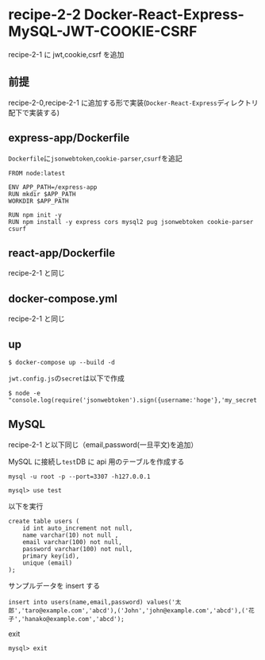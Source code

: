 # recipe-2-2 Docker-React-Express-MySQL-JWT-COOKIE-CSRF

recipe-2-1 に jwt,cookie,csrf を追加

## 前提

recipe-2-0,recipe-2-1 に追加する形で実装(`Docker-React-Express`ディレクトリ配下で実装する)

## express-app/Dockerfile

`Dockerfile`に`jsonwebtoken`,`cookie-parser`,`csurf`を追記

```
FROM node:latest

ENV APP_PATH=/express-app
RUN mkdir $APP_PATH
WORKDIR $APP_PATH

RUN npm init -y
RUN npm install -y express cors mysql2 pug jsonwebtoken cookie-parser csurf
```

## react-app/Dockerfile

recipe-2-1 と同じ

## docker-compose.yml

recipe-2-1 と同じ

## up

```
$ docker-compose up --build -d
```

`jwt.config.js`の`secret`は以下で作成

```
$ node -e "console.log(require('jsonwebtoken').sign({username:'hoge'},'my_secret'))"
```

## MySQL

recipe-2-1 と以下同じ（email,password(一旦平文)を追加）

MySQL に接続し`test`DB に api 用のテーブルを作成する

```
mysql -u root -p --port=3307 -h127.0.0.1

mysql> use test

```

以下を実行

```
create table users (
    id int auto_increment not null,
    name varchar(10) not null ,
    email varchar(100) not null,
    password varchar(100) not null,
    primary key(id),
    unique (email)
);
```

サンプルデータを insert する

```
insert into users(name,email,password) values('太郎','taro@example.com','abcd'),('John','john@example.com','abcd'),('花子','hanako@example.com','abcd');
```

exit

```
mysql> exit
```
